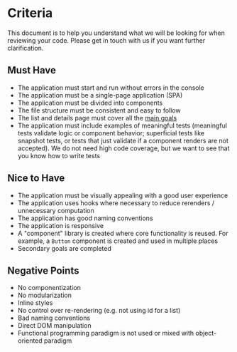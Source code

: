 # Criteria

This document is to help you understand what we will be looking for when reviewing your code. Please get in touch with us if you want further clarification.

## Must Have

- The application must start and run without errors in the console
- The application must be a single-page application (SPA)
- The application must be divided into components
- The file structure must be consistent and easy to follow
- The list and details page must cover all the [main goals](README.md#main-goals)
- The application must include examples of meaningful tests (meaningful tests validate logic or component behavior; superficial tests like snapshot tests, or tests that just validate if a component renders are not accepted). We do not need high code coverage, but we want to see that you know how to write tests

## Nice to Have

- The application must be visually appealing with a good user experience
- The application uses hooks where necessary to reduce rerenders / unnecessary computation
- The application has good naming conventions
- The application is responsive
- A "component" library is created where core functionality is reused. For example, a `Button` component is created and used in multiple places
- Secondary goals are completed

## Negative Points

- No componentization
- No modularization
- Inline styles
- No control over re-rendering (e.g. not using id for a list)
- Bad naming conventions
- Direct DOM manipulation
- Functional programming paradigm is not used or mixed with object-oriented paradigm

